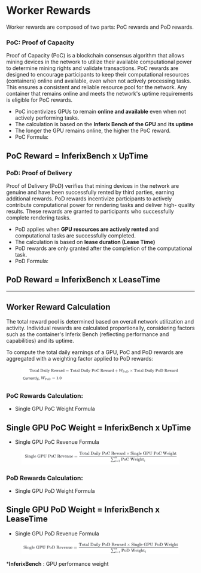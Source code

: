 # Worker Rewards

Worker rewards are composed of two parts: PoC rewards and PoD rewards.

### PoC: Proof of Capacity

Proof of Capacity (PoC) is a blockchain consensus algorithm that allows mining devices in the network to utilize their available computational power to determine mining rights and validate transactions. PoC rewards are designed to encourage participants to keep their computational resources (containers) online and available, even when not actively processing tasks. This ensures a consistent and reliable resource pool for the network. Any container that remains online and meets the network's uptime requirements is eligible for PoC rewards.

* PoC incentivizes GPUs to remain **online and available** even when not actively performing tasks.&#x20;
* The calculation is based on the **Inferix Bench of the GPU** and **its uptime**
* The longer the GPU remains online, the higher the PoC reward.
* PoC Formula:&#x20;

## &#x20;                         **PoC Reward = InferixBench x UpTime**

### PoD: Proof of Delivery

Proof of Delivery (PoD) verifies that mining devices in the network are genuine and have been successfully rented by third parties, earning additional rewards. PoD rewards incentivize participants to actively contribute computational power for rendering tasks and deliver high- quality results. These rewards are granted to participants who successfully complete rendering tasks.

* PoD applies when **GPU resources are actively rented** and computational tasks are successfully completed.&#x20;
* The calculation is based on **lease duration (Lease Time)**
* PoD rewards are only granted after the completion of the computational task.
* PoD Formula:

## &#x20;                           PoD Reward = InferixBench x LeaseTime

***

## Worker Reward Calculation

The total reward pool is determined based on overall network utilization and activity. Individual rewards are calculated proportionally, considering factors such as the container's Inferix Bench (reflecting performance and capabilities) and its uptime.

To compute the total daily earnings of a GPU, PoC and PoD rewards are aggregated with a weighting factor applied to PoD rewards:

<figure><img src="../../.gitbook/assets/Screenshot 2025-03-13 at 22.06.18.png" alt=""><figcaption></figcaption></figure>

### PoC Rewards Calculation:

* Single GPU PoC Weight Formula

## &#x20;               Single GPU PoC Weight = InferixBench x UpTime

* Single GPU PoC Revenue Formula

<figure><img src="../../.gitbook/assets/Screenshot 2025-03-13 at 22.09.11.png" alt=""><figcaption></figcaption></figure>

### PoD Rewards Calculation:

* Single GPU PoD Weight Formula

## &#x20;         Single GPU PoD Weight = InferixBench x LeaseTime

* Single GPU PoD Revenue Formula

<figure><img src="../../.gitbook/assets/Screenshot 2025-03-13 at 22.11.34.png" alt=""><figcaption></figcaption></figure>

\***InferixBench** : GPU performance weight
